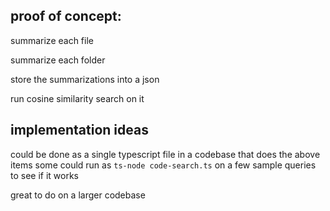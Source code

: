 ## proof of concept:

summarize each file

summarize each folder

store the summarizations into a json

run cosine similarity search on it

## implementation ideas 

could be done as a single typescript file in a codebase that does the above items some could run as `ts-node code-search.ts` on a few sample queries to see if it works

great to do on a larger codebase

